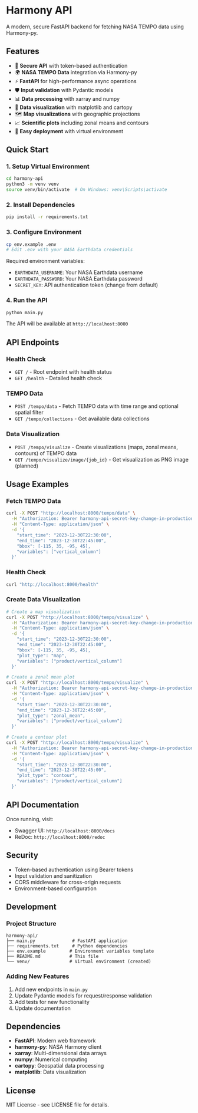 # Harmony API

A modern, secure FastAPI backend for fetching NASA TEMPO data using Harmony-py.

## Features

- 🔐 **Secure API** with token-based authentication
- 🌍 **NASA TEMPO Data** integration via Harmony-py
- ⚡ **FastAPI** for high-performance async operations
- 🛡️ **Input validation** with Pydantic models
- 📊 **Data processing** with xarray and numpy
- 🎨 **Data visualization** with matplotlib and cartopy
- 🗺️ **Map visualizations** with geographic projections
- 📈 **Scientific plots** including zonal means and contours
- 🚀 **Easy deployment** with virtual environment

## Quick Start

### 1. Setup Virtual Environment

```bash
cd harmony-api
python3 -m venv venv
source venv/bin/activate  # On Windows: venv\Scripts\activate
```

### 2. Install Dependencies

```bash
pip install -r requirements.txt
```

### 3. Configure Environment

```bash
cp env.example .env
# Edit .env with your NASA Earthdata credentials
```

Required environment variables:
- `EARTHDATA_USERNAME`: Your NASA Earthdata username
- `EARTHDATA_PASSWORD`: Your NASA Earthdata password
- `SECRET_KEY`: API authentication token (change from default)

### 4. Run the API

```bash
python main.py
```

The API will be available at `http://localhost:8000`

## API Endpoints

### Health Check
- `GET /` - Root endpoint with health status
- `GET /health` - Detailed health check

### TEMPO Data
- `POST /tempo/data` - Fetch TEMPO data with time range and optional spatial filter
- `GET /tempo/collections` - Get available data collections

### Data Visualization
- `POST /tempo/visualize` - Create visualizations (maps, zonal means, contours) of TEMPO data
- `GET /tempo/visualize/image/{job_id}` - Get visualization as PNG image (planned)

## Usage Examples

### Fetch TEMPO Data

```bash
curl -X POST "http://localhost:8000/tempo/data" \
  -H "Authorization: Bearer harmony-api-secret-key-change-in-production" \
  -H "Content-Type: application/json" \
  -d '{
    "start_time": "2023-12-30T22:30:00",
    "end_time": "2023-12-30T22:45:00",
    "bbox": [-115, 35, -95, 45],
    "variables": ["vertical_column"]
  }'
```

### Health Check

```bash
curl "http://localhost:8000/health"
```

### Create Data Visualization

```bash
# Create a map visualization
curl -X POST "http://localhost:8000/tempo/visualize" \
  -H "Authorization: Bearer harmony-api-secret-key-change-in-production" \
  -H "Content-Type: application/json" \
  -d '{
    "start_time": "2023-12-30T22:30:00",
    "end_time": "2023-12-30T22:45:00",
    "bbox": [-115, 35, -95, 45],
    "plot_type": "map",
    "variables": ["product/vertical_column"]
  }'

# Create a zonal mean plot
curl -X POST "http://localhost:8000/tempo/visualize" \
  -H "Authorization: Bearer harmony-api-secret-key-change-in-production" \
  -H "Content-Type: application/json" \
  -d '{
    "start_time": "2023-12-30T22:30:00",
    "end_time": "2023-12-30T22:45:00",
    "plot_type": "zonal_mean",
    "variables": ["product/vertical_column"]
  }'

# Create a contour plot
curl -X POST "http://localhost:8000/tempo/visualize" \
  -H "Authorization: Bearer harmony-api-secret-key-change-in-production" \
  -H "Content-Type: application/json" \
  -d '{
    "start_time": "2023-12-30T22:30:00",
    "end_time": "2023-12-30T22:45:00",
    "plot_type": "contour",
    "variables": ["product/vertical_column"]
  }'
```

## API Documentation

Once running, visit:
- Swagger UI: `http://localhost:8000/docs`
- ReDoc: `http://localhost:8000/redoc`

## Security

- Token-based authentication using Bearer tokens
- Input validation and sanitization
- CORS middleware for cross-origin requests
- Environment-based configuration

## Development

### Project Structure

```
harmony-api/
├── main.py              # FastAPI application
├── requirements.txt     # Python dependencies
├── env.example         # Environment variables template
├── README.md           # This file
└── venv/               # Virtual environment (created)
```

### Adding New Features

1. Add new endpoints in `main.py`
2. Update Pydantic models for request/response validation
3. Add tests for new functionality
4. Update documentation

## Dependencies

- **FastAPI**: Modern web framework
- **harmony-py**: NASA Harmony client
- **xarray**: Multi-dimensional data arrays
- **numpy**: Numerical computing
- **cartopy**: Geospatial data processing
- **matplotlib**: Data visualization

## License

MIT License - see LICENSE file for details.
